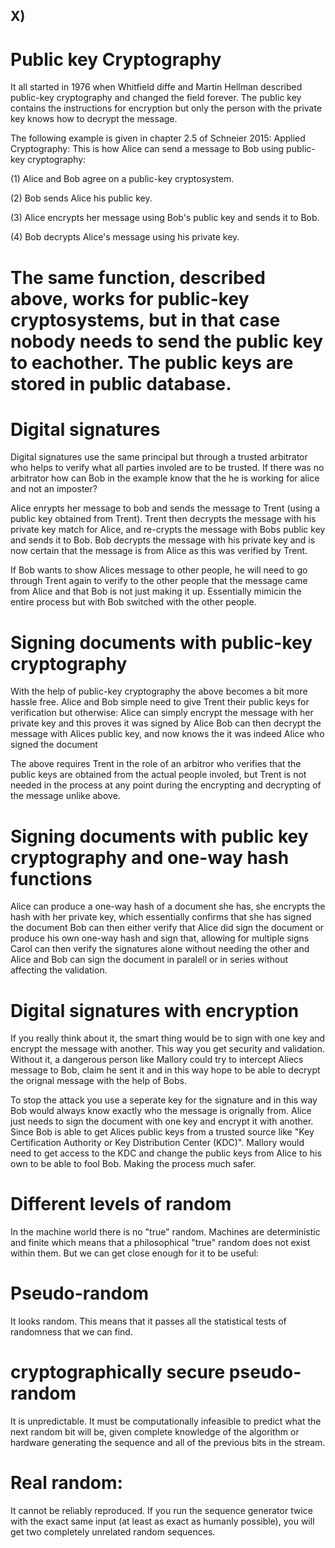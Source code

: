 ## X)

# Public key Cryptography

It all started in 1976 when Whitfield diffe and Martin Hellman described public-key cryptography and changed the field forever. The public key contains the instructions for encryption but only the person with the private key knows how to decrypt the message.

The following example is given in chapter 2.5 of Schneier 2015: Applied Cryptography:
This is how Alice can send a message to Bob using public-key cryptography:

(1) Alice and Bob agree on a public-key cryptosystem.

(2) Bob sends Alice his public key.

(3) Alice encrypts her message using Bob's public key and sends it to Bob.

(4) Bob decrypts Alice's message using his private key.

# The same function, described above, works for public-key cryptosystems, but in that case nobody needs to send the public key to eachother. The public keys are stored in public database.

# Digital signatures

Digital signatures use the same principal but through a trusted arbitrator who helps to verify what all parties involed are to be trusted.
If there was no arbitrator how can Bob in the example know that the he is working for alice and not an imposter?

Alice enrypts her message to bob and sends the message to Trent (using a public key obtained from Trent).
Trent then decrypts the message with his private key match for Alice, and re-crypts the message with Bobs public key and sends it to Bob.
Bob decrypts the message with his private key and is now certain that the message is from Alice as this was verified by Trent.

If Bob wants to show Alices message to other people, he will need to go through Trent again to verify to the other people that the message came from Alice and that Bob is not just making it up.
Essentially mimicin the entire process but with Bob switched with the other people.

# Signing documents with public-key cryptography

With the help of public-key cryptography the above becomes a bit more hassle free. Alice and Bob simple need to give Trent their public keys for verification but otherwise:
Alice can simply encrypt the message with her private key and this proves it was signed by Alice
Bob can then decrypt the message with Alices public key, and now knows the it was indeed Alice who signed the document

The above requires Trent in the role of an arbitror who verifies that the public keys are obtained from the actual people involed, but Trent is not needed in the process at any point during the 
encrypting and decrypting of the message unlike above.

# Signing documents with public key cryptography and one-way hash functions

Alice can produce a one-way hash of a document she has, she encrypts the hash with her private key, which essentially confirms that she has signed the document
Bob can then either verify that Alice did sign the document or produce his own one-way hash and sign that, allowing for multiple signs
Carol can then verify the signatures alone without needing the other and Alice and Bob can sign the document in paralell or in series without affecting the validation.

# Digital signatures with encryption

If you really think about it, the smart thing would be to sign with one key and encrypt the message with another. This way you get security and validation. Without it, a dangerous person like Mallory could 
try to intercept Aliecs message to Bob, claim he sent it and in this way hope to be able to decrypt the orignal message with the help of Bobs.

To stop the attack you use a seperate key for the signature and in this way Bob would always know exactly who the message is orignally from. Alice just needs to sign the document with one key and encrypt it with another.
Since Bob is able to get Alices public keys from a trusted source like "Key Certification Authority or Key Distribution Center (KDC)". Mallory would need to get access to the KDC and change the public keys from Alice to his own to be able to fool Bob. Making the process much safer.

# Different levels of random

In the machine world there is no "true" random. Machines are deterministic and finite which means that a philosophical "true" random does not exist within them. But we can get close enough for it to be useful:
# Pseudo-random
It looks random. This means that it passes all the statistical tests of randomness that we can find.

# cryptographically secure pseudo-random
It is unpredictable. It must be computationally infeasible to predict what the next random bit will be, given complete knowledge of the algorithm or hardware generating the sequence and all of the previous bits in the stream.

# Real random: 
It cannot be reliably reproduced. If you run the sequence generator twice with the exact same input (at least as exact as humanly possible), you will get two completely unrelated random sequences.




